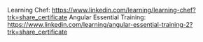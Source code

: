 Learning Chef: https://www.linkedin.com/learning/learning-chef?trk=share_certificate
Angular Essential Training: https://www.linkedin.com/learning/angular-essential-training-2?trk=share_certificate
